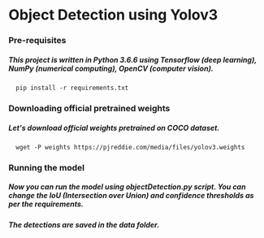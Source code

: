 # Object Detection using Yolov3

### Pre-requisites

##### This project is written in Python 3.6.6 using Tensorflow (deep learning), NumPy (numerical computing), OpenCV (computer vision).

      pip install -r requirements.txt


### Downloading official pretrained weights

##### Let's download official weights pretrained on COCO dataset.

      wget -P weights https://pjreddie.com/media/files/yolov3.weights


### Running the model

##### Now you can run the model using objectDetection.py script. You can change the IoU (Intersection over Union) and confidence thresholds as per the requirements.

##### The detections are saved in the data folder.

